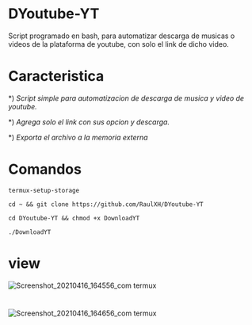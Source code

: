 # DYoutube-YT
Script programado en bash, para automatizar descarga de musicas o videos de la plataforma de youtube, con solo el link de dicho video.
#
# Caracteristica

*) _Script simple para automatizacion de descarga de musica y video de youtube._

*) _Agrega solo el link con sus opcion y descarga._

*) _Exporta el archivo a la memoria externa_

# Comandos
```
termux-setup-storage

cd ~ && git clone https://github.com/RaulXH/DYoutube-YT

cd DYoutube-YT && chmod +x DownloadYT

./DownloadYT

```
# view

![Screenshot_20210416_164556_com termux](https://user-images.githubusercontent.com/77165035/115087302-8618ea80-9ed3-11eb-9453-abb3db3419a5.jpg)
#
![Screenshot_20210416_164656_com termux](https://user-images.githubusercontent.com/77165035/115087321-8dd88f00-9ed3-11eb-9f5e-f52fd8646abe.jpg)
